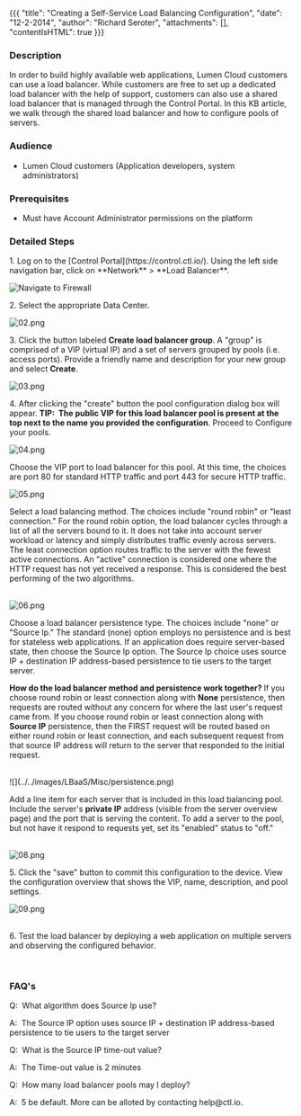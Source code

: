 {{{
  "title": "Creating a Self-Service Load Balancing Configuration",
  "date": "12-2-2014",
  "author": "Richard Seroter",
  "attachments": [],
  "contentIsHTML": true
}}}

<h3>Description</h3>
<p>In order to build highly available web applications, Lumen Cloud customers can use a load balancer. While customers are free to set up a dedicated load balancer with the help of support, customers can also use a shared load balancer that is managed
  through the Control Portal. In this KB article, we walk through the shared load balancer and how to configure pools of servers.</p>
<h3>Audience</h3>
<ul>
  <li>Lumen Cloud customers (Application developers, system administrators)</li>
</ul>
<h3>Prerequisites</h3>
<ul>
  <li>Must have Account Administrator permissions on the platform</li>
</ul>
<h3>Detailed Steps</h3>
<p>1. Log on to the [Control Portal](https://control.ctl.io/). Using the left side navigation bar, click on **Network** > **Load Balancer**.</p>

  ![Navigate to Firewall](../../images/loadbalancer.png)

<p>2. Select the appropriate Data Center.</p>
<p><img src="https://t3n.zendesk.com/attachments/token/8LWLtzq0adgJ4GPLXphkQQ7AH/?name=02.png" alt="02.png" />
</p>
<p>3. Click the button labeled <strong>Create load balancer group</strong>. A "group" is comprised of a VIP (virtual IP) and a set of servers grouped by pools (i.e. access ports). Provide a friendly name and description for your new group
  and select <strong>Create</strong>.</p>
<p><img src="https://t3n.zendesk.com/attachments/token/i2D4Dx6rLxOAuQ0k80AjBqBua/?name=03.png" alt="03.png" />
</p>
<p>4. After clicking the "create" button the pool configuration dialog box will appear. <strong> TIP: &nbsp;The public VIP for this load balancer pool is present at the top next to the name you provided the configuration</strong>. Proceed
  to Configure your pools.</p>
<p><img src="https://t3n.zendesk.com/attachments/token/I2jQbSa1No0BU5sC6S2wRV7LM/?name=04.png" alt="04.png" />
</p>
<p>Choose the VIP port to load balancer for this pool. At this time, the choices are port 80 for standard HTTP traffic and port 443 for secure HTTP traffic.</p>
<p><img src="https://t3n.zendesk.com/attachments/token/a8WGnyoj9xK9JwRd3juHl2IIp/?name=05.png" alt="05.png" />
</p>
<p>Select a load balancing method. The choices include "round robin" or "least connection." For the round robin option, the load balancer cycles through a list of all the servers bound to it. It does not take into account server workload or latency and simply
  distributes traffic evenly across servers. The least connection option routes traffic to the server with the fewest active connections. An "active" connection is considered one where the HTTP request has not yet received a response. This is considered
  the best performing of the two algorithms.&nbsp;
  <br />
  <br />
</p>
<p><img src="https://t3n.zendesk.com/attachments/token/n4WW6nTJuU4UEG71YFaR0oyyi/?name=06.png" alt="06.png" />
</p>

<p>Choose a load balancer persistence type. The choices include "none" or "Source Ip." The standard (none) option employs no persistence and is best for stateless web applications. If an application does require server-based state, then choose the Source Ip option.
  The Source Ip choice uses source IP + destination IP address-based persistence to tie users to the target server.</p>
<p><strong>How do the load balancer method and persistence work together?&nbsp;</strong>If you choose round robin or least connection along with <strong>None</strong> persistence, then requests are routed without any concern for where the last user's
  request came from. If you choose round robin or least connection along with <strong>Source IP</strong> persistence, then the FIRST request will be routed based on either round robin or least connection, and each subsequent request from that source IP address
  will return to the server that responded to the initial request.
  <br />
  <br />
</p>
![](../../images/LBaaS/Misc/persistence.png)
</p>

<p>Add a line item for each server that is included in this load balancing pool. Include the server's&nbsp;<strong>private&nbsp;</strong><strong>IP</strong> address (visible from the server overview page) and the port that is serving the content. To add
  a server to the pool, but not have it respond to requests yet, set its "enabled" status to "off."
  <br />
  <br />
</p>
<p><img src="https://t3n.zendesk.com/attachments/token/3xkVQ2JpuljDq9BPhL0nrQ0jf/?name=08.png" alt="08.png" />
</p>

<p>5. Click the "save" button to commit this configuration to the device. View the configuration overview that shows the VIP, name, description, and pool settings.</p>
<p><img src="https://t3n.zendesk.com/attachments/token/9YtA5y6vwWMfovdRTeHAVXfjj/?name=09.png" alt="09.png" />
</p>
<p>
  <br />6. Test the load balancer by deploying a web application on multiple servers and observing the configured behavior.</p>
<p>&nbsp;</p>
<h3>FAQ's</h3>
<p>Q: &nbsp;What algorithm does Source Ip use?</p>
<p>A: &nbsp;The Source IP option uses source IP + destination IP address-based persistence to tie users to the target server</p>

<p>Q: &nbsp;What is the Source IP time-out value?</p>
<p>A: &nbsp;The Time-out value is 2 minutes</p>

<p>Q: &nbsp;How many load balancer pools may I deploy?</p>
<p>A: &nbsp;5 be default.  More can be alloted by contacting help@ctl.io.</p>
